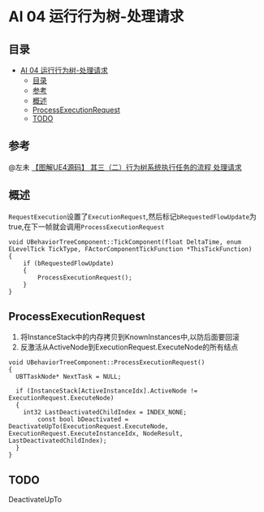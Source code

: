 # AI 04 运行行为树-处理请求
## 目录
- [AI 04 运行行为树-处理请求](#ai-04-运行行为树-处理请求)
  - [目录](#目录)
  - [参考](#参考)
  - [概述](#概述)
  - [ProcessExecutionRequest](#processexecutionrequest)
  - [TODO](#todo)
## 参考
@左未 [【图解UE4源码】 其三（二）行为树系统执行任务的流程 处理请求](https://zhuanlan.zhihu.com/p/373072168)  

## 概述
`RequestExecution`设置了`ExecutionRequest`,然后标记`bRequestedFlowUpdate`为true,在下一帧就会调用`ProcessExecutionRequest`  

```
void UBehaviorTreeComponent::TickComponent(float DeltaTime, enum ELevelTick TickType, FActorComponentTickFunction *ThisTickFunction)
{
    if (bRequestedFlowUpdate)
    {
        ProcessExecutionRequest();
    }
}
```

## ProcessExecutionRequest
1. 将InstanceStack中的内存拷贝到KnownInstances中,以防后面要回滚  
2. 反激活从ActiveNode到ExecutionRequest.ExecuteNode的所有结点  

```
void UBehaviorTreeComponent::ProcessExecutionRequest()
{
  UBTTaskNode* NextTask = NULL;

  if (InstanceStack[ActiveInstanceIdx].ActiveNode != ExecutionRequest.ExecuteNode)
  {
    int32 LastDeactivatedChildIndex = INDEX_NONE;
		const bool bDeactivated = DeactivateUpTo(ExecutionRequest.ExecuteNode, ExecutionRequest.ExecuteInstanceIdx, NodeResult, LastDeactivatedChildIndex);
  }
}
```

## TODO
DeactivateUpTo